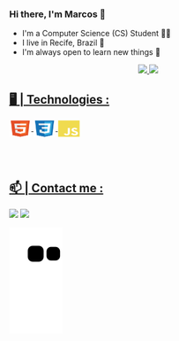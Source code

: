 ### Hi there, I'm Marcos 👋
 - I'm a Computer Science (CS) Student 👨‍💻
 - I live in Recife, Brazil 📍
 - I'm always open to learn new things 🎯


<div align="center">
  <a href="https://github.com/MarcosvBueno">
  <img height="180em" src="https://github-readme-stats.vercel.app/api?username=MarcosvBueno&show_icons=true&theme=github_dark&include_all_commits=true&count_private=true"/>
  <img height="180em" src="https://github-readme-stats.vercel.app/api/top-langs/?username=MarcosvBueno&layout=compact&langs_count=7&theme=github_dark"/>
</div>
  
## 🖥 | Technologies :
  
  <div>
  <img align="center" alt="Marcos-HTML" height="30" width="40" src="https://raw.githubusercontent.com/devicons/devicon/master/icons/html5/html5-original.svg">
  <img align="center" alt="Marcos-CSS" height="30" width="40" src="https://raw.githubusercontent.com/devicons/devicon/master/icons/css3/css3-original.svg">
  <img align="center" alt="Marcos-Js" height="30" width="40" src="https://raw.githubusercontent.com/devicons/devicon/master/icons/javascript/javascript-plain.svg">
  </div>
  
  <br></br>
## 📫 | Contact me :
<div>
 <a href = "mailto:mvbueno07@gmail.com"><img src="https://img.shields.io/badge/-Gmail-%23333?style=for-the-badge&logo=gmail&logoColor=white" target="_blank"></a>
  <a href="https://www.linkedin.com/in/marcos-bueno-984275237" target="_blank"><img src="https://img.shields.io/badge/-LinkedIn-%230077B5?style=for-the-badge&logo=linkedin&logoColor=white" target="_blank"></a>
  
  ![Snake animation](https://github.com/MarcosvBueno/MarcosvBueno/blob/output/github-contribution-grid-snake.svg)
 
</div>
